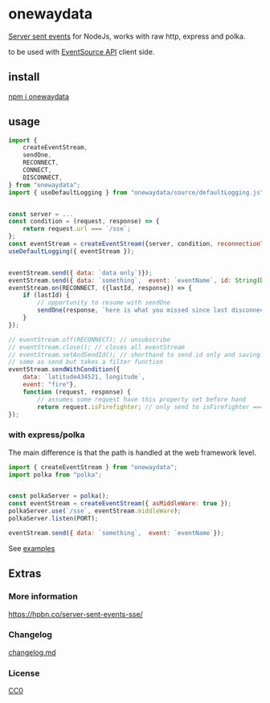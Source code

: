 # onewaydata

[Server sent events](https://html.spec.whatwg.org/multipage/server-sent-events.html#server-sent-events) for NodeJs, works with raw http, express and polka.

to be used with [EventSource API](https://developer.mozilla.org/en-US/docs/Web/API/EventSource/EventSource) client side.



## install

[npm i onewaydata](https://https://www.npmjs.com/package/onewaydata)

## usage

```js
import { 
    createEventStream,
    sendOne,
    RECONNECT,
    CONNECT,
    DISCONNECT,
} from "onewaydata";
import { useDefaultLogging } from "onewaydata/source/defaultLogging.js";


const server = ...
const condition = (request, response) => {
    return request.url === `/sse`;
};
const eventStream = createEventStream({server, condition, reconnectionTime: 5000 });
useDefaultLogging({ eventStream });


eventStream.send({ data: `data only`)});
eventStream.send({ data: `something`,  event: `eventName`, id: String(Date.now())});
eventStream.on(RECONNECT, ({lastId, response}) => {
    if (lastId) {
        // opportunity to resume with sendOne
        sendOne(response, `here is what you missed since last disconnection`);
    }
});

// eventStream.off(RECONNECT); // unsubscribe
// eventStream.close(); // closes all eventStream 
// eventStream.setAndSendId(); // shorthand to send id only and saving lastEventId
// same as send but takes a filter function 
eventStream.sendWithCondition({
    data: `latitude434521, longitude`,
    event: "fire"},
    function (request, response) {
        // assumes some request have this property set before hand
        return request.isFirefighter; // only send to isFirefighter === true
});
```

### with express/polka

The main difference is that the path is handled at the web framework level.

```js
import { createEventStream } from "onewaydata";
import polka from "polka";


const polkaServer = polka();
const eventStream = createEventStream({ asMiddleWare: true });
polkaServer.use(`/sse`, eventStream.middleWare);
polkaServer.listen(PORT);

eventStream.send({ data: `something`,  event: `eventName`});
```

See [examples](./examples)


## Extras

### More information

https://hpbn.co/server-sent-events-sse/


### Changelog

[changelog.md](./changelog.md)

### License

[CC0](./license.txt)
